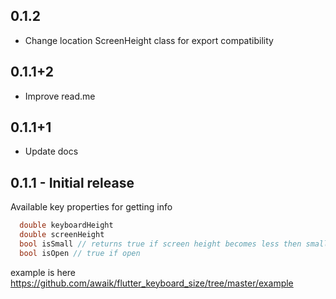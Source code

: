 ## 0.1.2

- Change location ScreenHeight class for export compatibility

## 0.1.1+2

- Improve read.me

## 0.1.1+1

- Update docs


## 0.1.1 - Initial release

Available key properties for getting info

```dart
  double keyboardHeight
  double screenHeight
  bool isSmall // returns true if screen height becomes less then smallSize property
  bool isOpen // true if open
```
example is here https://github.com/awaik/flutter_keyboard_size/tree/master/example

